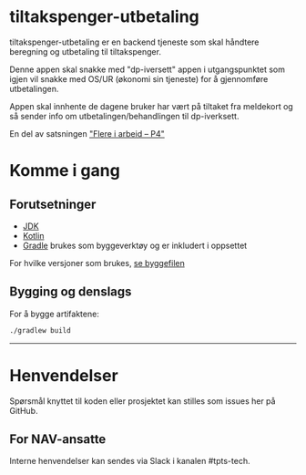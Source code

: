 tiltakspenger-utbetaling
========================

tiltakspenger-utbetaling er en backend tjeneste som skal håndtere beregning og utbetaling til tiltakspenger.

Denne appen skal snakke med "dp-iversett" appen i utgangspunktet som igjen vil snakke med OS/UR (økonomi sin tjeneste) for å gjennomføre utbetalingen.

Appen skal innhente de dagene bruker har vært på tiltaket fra meldekort og så sender info om utbetalingen/behandlingen til dp-iverksett. 

En del av satsningen ["Flere i arbeid – P4"](https://memu.no/artikler/stor-satsing-skal-fornye-navs-utdaterte-it-losninger-og-digitale-verktoy/)

# Komme i gang
## Forutsetninger
- [JDK](https://jdk.java.net/)
- [Kotlin](https://kotlinlang.org/)
- [Gradle](https://gradle.org/) brukes som byggeverktøy og er inkludert i oppsettet

For hvilke versjoner som brukes, [se byggefilen](build.gradle.kts)

## Bygging og denslags
For å bygge artifaktene:

```sh
./gradlew build
```

---

# Henvendelser

Spørsmål knyttet til koden eller prosjektet kan stilles som issues her på GitHub.

## For NAV-ansatte

Interne henvendelser kan sendes via Slack i kanalen #tpts-tech.
